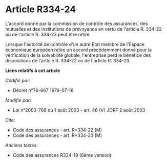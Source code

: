 # Article R334-24

L'accord donné par la commission de contrôle des assurances, des mutuelles et des institutions de prévoyance en vertu de
l'article R. 334-22 ou de l'article R. 334-23 peut être retiré.

Lorsque l'autorité de contrôle d'un autre Etat membre de l'Espace économique européen retire un accord précédemment donné
pour la vérification de la solvabilité globale, l'entreprise perd le bénéfice des dispositions de l'article R. 334-22 ou de
l'article R. 334-23.

**Liens relatifs à cet article**

_Codifié par_:

  - Décret n°76-667 1976-07-16

_Modifié par_:

  - Loi n°2003-706 du 1 août 2003 - art. 46 (V) JORF 2 août 2003

_Cite_:

  - Code des assurances - art. R*334-22 (M)
  - Code des assurances - art. R*334-23 (M)

_Anciens textes_:

  - Code des assurances R334-19 (6ème version)

